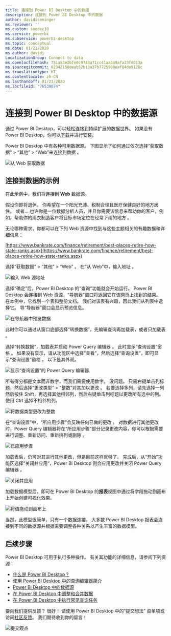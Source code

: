 ```yaml
---
title: 连接到 Power BI Desktop 中的数据
description: 连接到 Power BI Desktop 中的数据
author: davidiseminger
ms.reviewer: ''
ms.custom: seodec18
ms.service: powerbi
ms.subservice: powerbi-desktop
ms.topic: conceptual
ms.date: 01/21/2020
ms.author: davidi
LocalizationGroup: Connect to data
ms.openlocfilehash: 751a53e2bfe0c9743a71cc41aa349afa23fd013a
ms.sourcegitcommit: 02342150eeab52b13a37b7725900eaf84de912bc
ms.translationtype: HT
ms.contentlocale: zh-CN
ms.lasthandoff: 01/23/2020
ms.locfileid: "76539074"
---
```

# <a name="connect-to-data-sources-in-power-bi-desktop"></a>连接到 Power BI Desktop 中的数据源

通过 Power BI Desktop，可以轻松连接到持续扩展的数据世界。 如果没有 Power BI Desktop，你可以[下载](https://go.microsoft.com/fwlink/?LinkID=521662)并进行安装。

Power BI Desktop 中有各种可用数据源。  下图显示了如何通过依次选择“获取数据” > “其他” > “Web”来连接到数据    。

![从 Web 获取数据](media/desktop-connect-to-data/get-data-from-the-web.png)

## <a name="example-of-connecting-to-data"></a>连接到数据的示例

在此示例中，我们将连接到 **Web** 数据源。

假设你即将退休。 你希望在一个阳光充沛、税制合理且医疗保健良好的地方居住。 或者... 也许你是一位数据分析人员，并且你需要该信息来帮助你的客户，例如，帮助你的雨衣制造客户将目标市场定位在经常下雨的地方  。

无论哪种需求，你都可以在下列 Web 资源中找到与这些主题相关的有趣数据和详细信息：

[https://www.bankrate.com/finance/retirement/best-places-retire-how-state-ranks.aspx](https://www.bankrate.com/finance/retirement/best-places-retire-how-state-ranks.aspx)

选择“获取数据” > “其他” > “Web”    。 在“从 Web”中，输入地址  。

![输入 Web 源地址](media/desktop-connect-to-data/connecttodata_3.png)

选择“确定”后，Power BI Desktop 的“查询”功能就会开始运行。   Power BI Desktop 会连接到 Web 资源，“导航器”窗口将返回它在该网页上找到的结果。  在本例中，它找到一个表和整份文档。 我们对该表有兴趣，因此我们从列表中选择它。 导“导航器”窗口会显示预览信息。 

![在导航器中预览数据](media/desktop-connect-to-data/datasources_fromnavigatordialog.png)

此时你可以通过从窗口底部选择“转换数据”，先编辑查询再加载表，或者只加载表  。

选择“转换数据”，加载表并启动 Power Query 编辑器  。 此时显示“查询设置”窗格  。 如果没有显示，请从功能区中选择“查看”，然后选择“查询设置”，即可显示“查询设置”窗格    。 以下是其外观。

![显示“查询设置”的 Power Query 编辑器](media/desktop-connect-to-data/designer_gsg_editquery.png)

所有得分都是文本而非数字，而我们需要使用数字。 没问题。 只需右键单击列标题，然后选择“更改类型” > “整数”对其加以更改   。 若要选择多列，请先选择一列然后按住 Shift，再选择其他相邻列，然后右键单击列标题以更改所有选中的列。 使用 Ctrl 选择不相邻的列。

![将数据类型更改为整数](media/desktop-connect-to-data/designer_gsg_changedatatype.png)

在“查询设置”中，“所应用步骤”会反映任何已做的更改   。 对数据进行其他更改时，Power Query 编辑器将在“所应用步骤”部分记录更改内容，你可以根据需要进行调整、重新访问、重新排列或删除  。

![已应用步骤](media/desktop-connect-to-data/designer_gsg_appliedsteps_changedtype.png)

加载表后，仍可对其进行其他更改，但是目前这样就够了。 完成后，从“开始”功能区选择“关闭并应用”，Power BI Desktop 则会应用更改并关闭 Power Query 编辑器   。

![关闭并应用](media/desktop-connect-to-data/connecttodata_closenload.png)

加载数据模型后，即可在 Power BI Desktop 的**报表**视图中通过将字段拖动到画布上开始创建可视化效果。

![将值拖动到画布上](media/desktop-connect-to-data/connecttodata_dragontoreportview.png)

当然，此模型很简单，只有一个数据连接。 大多数 Power BI Desktop 报表会连接到不同的数据源并根据需要调整各种关系以产生丰富的数据模型。

## <a name="next-steps"></a>后续步骤
Power BI Desktop 可用于执行多种操作。 有关其功能的详细信息，请参阅下列资源：

* [什么是 Power BI Desktop？](desktop-what-is-desktop.md)
* [使用 Power BI Desktop 中的查询编辑器简介](desktop-query-overview.md)
* [Power BI Desktop 中的数据源](desktop-data-sources.md)
* [在 Power BI Desktop 中调整和合并数据](desktop-shape-and-combine-data.md)
* [在 Power BI Desktop 中执行常见查询任务](desktop-common-query-tasks.md)   

要向我们提供反馈？ 很好！ 请使用 Power BI Desktop 中的“提交想法”  菜单项或访问[社区反馈](https://community.powerbi.com/t5/Community-Feedback/bd-p/community-feedback)。 我们期待收到你的留言！

![提交观点](media/desktop-connect-to-data/sendfeedback.png)

